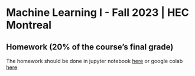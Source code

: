 # Machine Learning I - Fall 2023 | HEC Montreal
## Homework (20% of the course’s final grade)
The homework should be done in jupyter notebook [here](https://raw.githubusercontent.com/davoodwadi/MATH60629A.A2023-MACHINE-LEARNING-I/main/MATH60629A_Homework.ipynb) or google colab [here](https://colab.research.google.com/github/davoodwadi/MATH60629A.A2023-MACHINE-LEARNING-I/blob/main/MATH60629A_Homework.ipynb)

